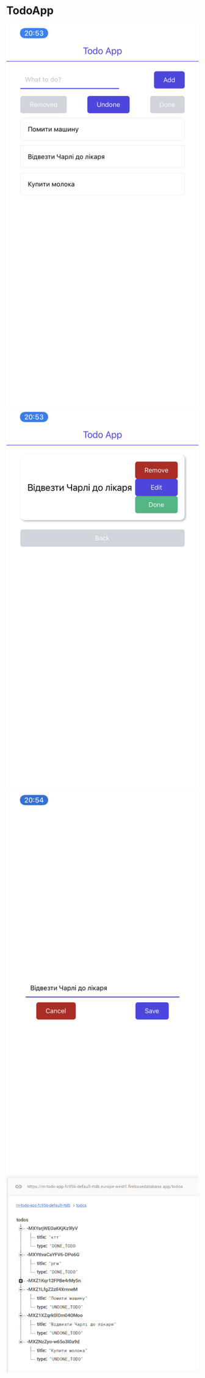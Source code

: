 # TodoApp
![Main Screen](/images/main_screen.PNG)
![Todo Screen](/images/todo_screen.PNG)
![Edit Modal](/images/edit_modal.PNG)
![DB](/images/db.png)
